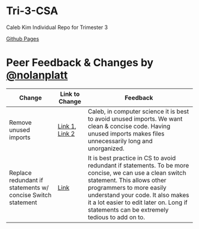 # Tri-3-CSA

Caleb Kim Individual Repo for Trimester 3

[Github Pages](https://calebkimsd.github.io/Tri-3-CSA/)

# Peer Feedback & Changes by [@nolanplatt](https://github.com/nolanplatt)
| Change | Link to Change | Feedback |
| --------------- | --------------- | --------------- |
| Remove unused imports | [Link 1](https://github.com/calebkimsd/Tri-3-CSA/commit/6d50afc033d54276dc8eab6bff943c159558f67a), [Link 2](https://github.com/calebkimsd/Tri-3-CSA/commit/09ff5ee746c8f30897115a1904b6096cbd771803) | Caleb, in computer science it is best to avoid unused imports. We want clean & concise code. Having unused imports makes files unnecessarily long and unorganized.  |
| Replace redundant if statements w/ concise Switch statement | [Link](https://github.com/calebkimsd/Tri-3-CSA/commit/b67e86a5441504a3d054a1189c747864030d8cda) | It is best practice in CS to avoid redundant if statements. To be more concise, we can use a clean switch statement. This allows other programmers to more easily understand your code. It also makes it a lot easier to edit later on. Long if statements can be extremely tedious to add on to.  |
